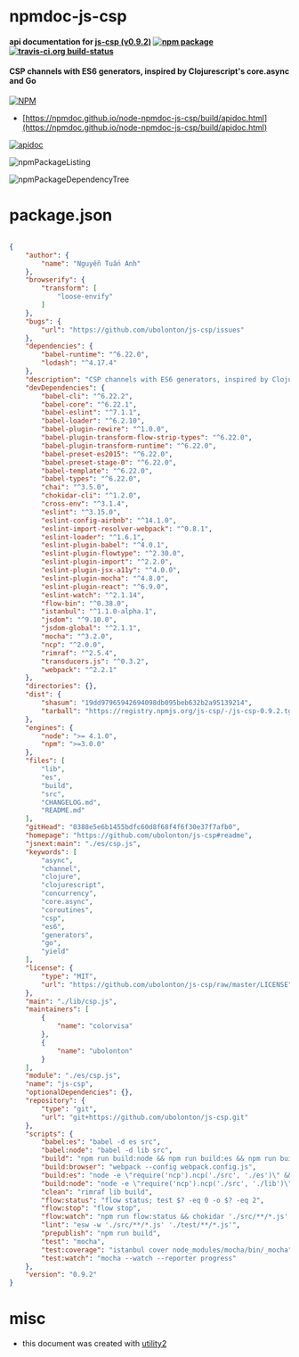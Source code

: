 # npmdoc-js-csp

#### api documentation for  [js-csp (v0.9.2)](https://github.com/ubolonton/js-csp#readme)  [![npm package](https://img.shields.io/npm/v/npmdoc-js-csp.svg?style=flat-square)](https://www.npmjs.org/package/npmdoc-js-csp) [![travis-ci.org build-status](https://api.travis-ci.org/npmdoc/node-npmdoc-js-csp.svg)](https://travis-ci.org/npmdoc/node-npmdoc-js-csp)

#### CSP channels with ES6 generators, inspired by Clojurescript's core.async and Go

[![NPM](https://nodei.co/npm/js-csp.png?downloads=true&downloadRank=true&stars=true)](https://www.npmjs.com/package/js-csp)

- [https://npmdoc.github.io/node-npmdoc-js-csp/build/apidoc.html](https://npmdoc.github.io/node-npmdoc-js-csp/build/apidoc.html)

[![apidoc](https://npmdoc.github.io/node-npmdoc-js-csp/build/screenCapture.buildCi.browser.%252Ftmp%252Fbuild%252Fapidoc.html.png)](https://npmdoc.github.io/node-npmdoc-js-csp/build/apidoc.html)

![npmPackageListing](https://npmdoc.github.io/node-npmdoc-js-csp/build/screenCapture.npmPackageListing.svg)

![npmPackageDependencyTree](https://npmdoc.github.io/node-npmdoc-js-csp/build/screenCapture.npmPackageDependencyTree.svg)



# package.json

```json

{
    "author": {
        "name": "Nguyễn Tuấn Anh"
    },
    "browserify": {
        "transform": [
            "loose-envify"
        ]
    },
    "bugs": {
        "url": "https://github.com/ubolonton/js-csp/issues"
    },
    "dependencies": {
        "babel-runtime": "^6.22.0",
        "lodash": "^4.17.4"
    },
    "description": "CSP channels with ES6 generators, inspired by Clojurescript's core.async and Go",
    "devDependencies": {
        "babel-cli": "^6.22.2",
        "babel-core": "^6.22.1",
        "babel-eslint": "^7.1.1",
        "babel-loader": "^6.2.10",
        "babel-plugin-rewire": "^1.0.0",
        "babel-plugin-transform-flow-strip-types": "^6.22.0",
        "babel-plugin-transform-runtime": "^6.22.0",
        "babel-preset-es2015": "^6.22.0",
        "babel-preset-stage-0": "^6.22.0",
        "babel-template": "^6.22.0",
        "babel-types": "^6.22.0",
        "chai": "^3.5.0",
        "chokidar-cli": "^1.2.0",
        "cross-env": "^3.1.4",
        "eslint": "^3.15.0",
        "eslint-config-airbnb": "^14.1.0",
        "eslint-import-resolver-webpack": "^0.8.1",
        "eslint-loader": "^1.6.1",
        "eslint-plugin-babel": "^4.0.1",
        "eslint-plugin-flowtype": "^2.30.0",
        "eslint-plugin-import": "^2.2.0",
        "eslint-plugin-jsx-a11y": "^4.0.0",
        "eslint-plugin-mocha": "^4.8.0",
        "eslint-plugin-react": "^6.9.0",
        "eslint-watch": "^2.1.14",
        "flow-bin": "^0.38.0",
        "istanbul": "^1.1.0-alpha.1",
        "jsdom": "^9.10.0",
        "jsdom-global": "^2.1.1",
        "mocha": "^3.2.0",
        "ncp": "^2.0.0",
        "rimraf": "^2.5.4",
        "transducers.js": "^0.3.2",
        "webpack": "^2.2.1"
    },
    "directories": {},
    "dist": {
        "shasum": "19dd97965942694098db095beb632b2a95139214",
        "tarball": "https://registry.npmjs.org/js-csp/-/js-csp-0.9.2.tgz"
    },
    "engines": {
        "node": ">= 4.1.0",
        "npm": ">=3.0.0"
    },
    "files": [
        "lib",
        "es",
        "build",
        "src",
        "CHANGELOG.md",
        "README.md"
    ],
    "gitHead": "0388e5e6b1455bdfc60d8f68f4f6f30e37f7afb0",
    "homepage": "https://github.com/ubolonton/js-csp#readme",
    "jsnext:main": "./es/csp.js",
    "keywords": [
        "async",
        "channel",
        "clojure",
        "clojurescript",
        "concurrency",
        "core.async",
        "coroutines",
        "csp",
        "es6",
        "generators",
        "go",
        "yield"
    ],
    "license": {
        "type": "MIT",
        "url": "https://github.com/ubolonton/js-csp/raw/master/LICENSE"
    },
    "main": "./lib/csp.js",
    "maintainers": [
        {
            "name": "colorvisa"
        },
        {
            "name": "ubolonton"
        }
    ],
    "module": "./es/csp.js",
    "name": "js-csp",
    "optionalDependencies": {},
    "repository": {
        "type": "git",
        "url": "git+https://github.com/ubolonton/js-csp.git"
    },
    "scripts": {
        "babel:es": "babel -d es src",
        "babel:node": "babel -d lib src",
        "build": "npm run build:node && npm run build:es && npm run build:browser",
        "build:browser": "webpack --config webpack.config.js",
        "build:es": "node -e \"require('ncp').ncp('./src', './es')\" && cross-env ES_PRESETS=true BABEL_ENV=production npm run babel:es",
        "build:node": "node -e \"require('ncp').ncp('./src', './lib')\" && cross-env BABEL_ENV=production npm run babel:node",
        "clean": "rimraf lib build",
        "flow:status": "flow status; test $? -eq 0 -o $? -eq 2",
        "flow:stop": "flow stop",
        "flow:watch": "npm run flow:status && chokidar './src/**/*.js' './test/**/*.js' -c 'npm run flow:status'",
        "lint": "esw -w './src/**/*.js' './test/**/*.js'",
        "prepublish": "npm run build",
        "test": "mocha",
        "test:coverage": "istanbul cover node_modules/mocha/bin/_mocha",
        "test:watch": "mocha --watch --reporter progress"
    },
    "version": "0.9.2"
}
```



# misc
- this document was created with [utility2](https://github.com/kaizhu256/node-utility2)
